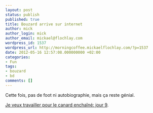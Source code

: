 ```yaml
---
layout: post
status: publish
published: true
title: Bouzard arrive sur internet
author: mick
author_login: mick
author_email: mickael@flochlay.com
wordpress_id: 1537
wordpress_url: http://morningcoffee.mickaelflochlay.com/?p=1537
date: 2012-05-16 12:57:08.000000000 +02:00
categories:
- Fun
tags:
- bouzard
- bd
comments: []
---
```

Cette fois, pas de foot ni autobiographie, mais ça reste génial.

<a href="http://jeveuxtravaillerpourlecanard.blogspot.fr/2012/05/jour-9.html">Je veux travailler pour le canard enchaîné: jour 9</a>.
